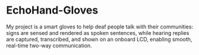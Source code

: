 # EchoHand-Gloves
My project is a smart gloves to help deaf people talk with their communities: signs are sensed and rendered as spoken sentences, while hearing replies are captured, transcribed, and shown on an onboard LCD, enabling smooth, real-time two-way communication.
